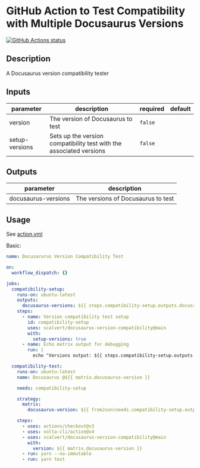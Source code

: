 # GitHub Action to Test Compatibility with Multiple Docusaurus Versions

<p align="left">
  <a href="https://github.com/scalvert/docusaurus-version-compatibility"><img alt="GitHub Actions status" src="https://github.com/scalvert/docusaurus-version-compatibility/workflows/test/badge.svg"></a>
</p>

<!-- action-docs-description -->
## Description

A Docusaurus version compatibility tester
<!-- action-docs-description -->

<!-- action-docs-inputs -->
## Inputs

| parameter | description | required | default |
| --- | --- | --- | --- |
| version | The version of Docusaurus to test | `false` |  |
| setup-versions | Sets up the version compatibility test with the associated versions | `false` |  |
<!-- action-docs-inputs -->

<!-- action-docs-outputs -->
## Outputs

| parameter | description |
| --- | --- |
| docusaurus-versions | The versions of Docusaurus to test |
<!-- action-docs-outputs -->

## Usage

See [action.yml](action.yml)

Basic:

```yaml
name: Docusarurus Version Compatibility Test

on:
  workflow_dispatch: {}

jobs:
  compatibility-setup:
    runs-on: ubuntu-latest
    outputs:
      docusaurus-versions: ${{ steps.compatibility-setup.outputs.docusaurus-versions }}
    steps:
      - name: Version compatibility test setup
        id: compatibility-setup
        uses: scalvert/docusaurus-version-compatibility@main
        with:
          setup-versions: true
      - name: Echo matrix output for debugging
        run: |
          echo "Versions output: ${{ steps.compatibility-setup.outputs.docusaurus-versions }}"

  compatibility-test:
    runs-on: ubuntu-latest
    name: Docusaurus @${{ matrix.docusaurus-version }}

    needs: compatibility-setup

    strategy:
      matrix:
        docusaurus-version: ${{ fromJson(needs.compatibility-setup.outputs.docusaurus-versions) }}

    steps:
      - uses: actions/checkout@v3
      - uses: volta-cli/action@v4
      - uses: scalvert/docusaurus-version-compatibility@main
        with:
          version: ${{ matrix.docusaurus-version }}
      - run: yarn --no-immutable
      - run: yarn test
```